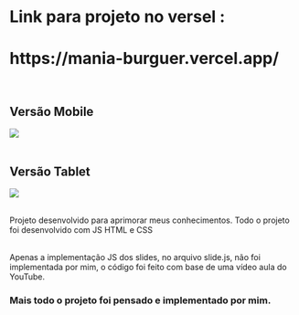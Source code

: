 <h1>Link para projeto no versel :<h1> https://mania-burguer.vercel.app/
<br>
<br>
<h2>Versão Mobile</h2>
<img src="/src/img/imgs-projeto/mobile.gif">
<br>
<br>
<h2>Versão Tablet</h2>
<img src="/src/img/imgs-projeto/tablet.gif">
<br>
<br>
<p>Projeto desenvolvido para aprimorar meus conhecimentos.
Todo o projeto foi desenvolvido com JS HTML e CSS</p>
<br>
<span>Apenas a implementação JS dos slides, no arquivo slide.js, não foi implementada por mim, o código foi feito com base de uma vídeo aula do YouTube. 
<span>
<br>
<h3>Mais todo o projeto foi pensado e implementado por mim.</h3>
